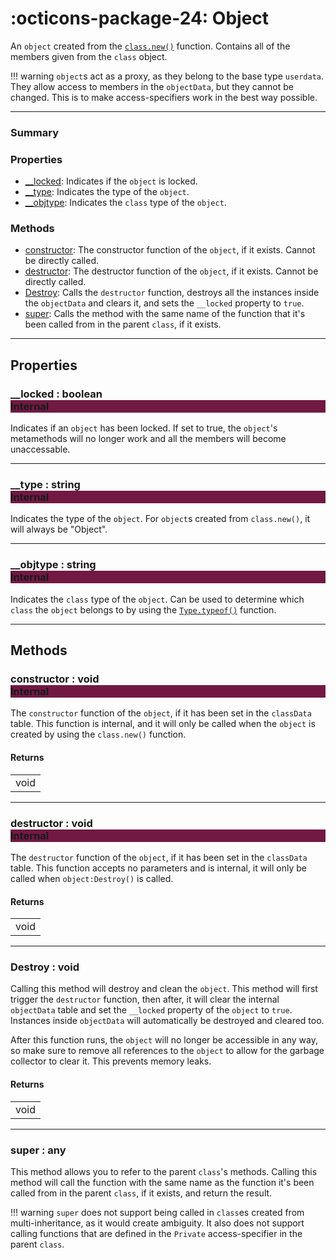 <h1 class="api-header" markdown>
    <span class="api-icon" markdown>:octicons-package-24:</span>
    <span class="api-title">Object</span>
</h1>

An `object` created from the [`class.new()`](class.md#new-object) function. Contains all of the members given from the `class` object.

!!! warning
    `object`s act as a proxy, as they belong to the base type `userdata`. They allow access to members in the `objectData`, but they cannot be changed. This is to make access-specifiers work in the best way possible.

----------------------

<!------------------------- SUMMARY -------------------------!-->

<div class="api-summary-list">
    <h3 class="api-summary-list-h3">Summary</h3>
    <div class="api-summary-section">
        <h3 class="api-summary-section-h3">Properties</h3>
        <div class="api-summary-section-list">
            <ul>
                <li><a href="#__locked-boolean-internal">__locked</a>: Indicates if the <code>object</code> is locked.</li>
                <li><a href="#__type-string-internal">__type</a>: Indicates the type of the <code>object</code>.</li>
                <li><a href="#__objtype-string-internal">__objtype</a>: Indicates the <code>class</code> type of the <code>object</code>.</li>
            </ul>
        </div>
    </div>
    <div class="api-summary-section-bottom">
        <h3 class="api-summary-section-h3">Methods</h3>
        <div class="api-summary-section-list">
            <ul>
                <li><a href="#constructor-void-internal">constructor</a>: The constructor function of the <code>object</code>, if it exists. Cannot be directly called.</li>
                <li><a href="#destructor-void-internal">destructor</a>: The destructor function of the <code>object</code>, if it exists. Cannot be directly called.</li>
                <li><a href="#destroy-void">Destroy</a>: Calls the <code>destructor</code> function, destroys all the instances inside the <code>objectData</code> and clears it, and sets the <code>__locked</code> property to <code>true</code>.</li>
                <li><a href="#super-any">super</a>: Calls the method with the same name of the function that it's been called from in the parent <code>class</code>, if it exists.</li>
            </ul>
        </div>
    </div>
</div>

----------------------

<!------------------------- MAIN -------------------------!-->

## Properties

<h3 markdown>
	__locked
	<span class="api-property-type">
		: boolean
	</span>
    <div class="api-access-type" style="background-color: rgb(113, 25, 66); float: none">Internal</div>
</h3>

Indicates if an `object` has been locked. If set to true, the `object`'s metamethods will no longer work and all the members will become unaccessable. 

----------------------

<h3 markdown>
	__type
	<span class="api-property-type">
		: string
	</span>
    <div class="api-access-type" style="background-color: rgb(113, 25, 66); float: none">Internal</div>
</h3>

Indicates the type of the `object`. For `object`s created from `class.new()`, it will always be "Object".

----------------------

<h3 markdown>
	__objtype
	<span class="api-property-type">
		: string
	</span>
    <div class="api-access-type" style="background-color: rgb(113, 25, 66); float: none">Internal</div>
</h3>

Indicates the `class` type of the `object`. Can be used to determine which `class` the `object` belongs to by using the [`Type.typeof()`](../class-functions/type/typeof.md) function.

----------------------

## Methods

<h3 markdown>
	constructor
	<span class="api-property-type">
		: void
	</span>
    <div class="api-access-type" style="background-color: rgb(113, 25, 66); float: none">Internal</div>
</h3>

The `constructor` function of the `object`, if it has been set in the `classData` table. This function is internal, and it will only be called when the `object` is created by using the `class.new()` function.

#### Returns
<span markdown>
    <div class="md-typeset__table">
        <table>
            <tbody>
                <tr>
                    <td class="api-return-box">void</td>
                </tr>
            </tbody>
        </table>
    </div>
</span>

----------------------

<h3 markdown>
	destructor
	<span class="api-property-type">
		: void
	</span>
    <div class="api-access-type" style="background-color: rgb(113, 25, 66); float: none">Internal</div>
</h3>

The `destructor` function of the `object`, if it has been set in the `classData` table. This function accepts no parameters and is internal, it will only be called when `object:Destroy()` is called. 

#### Returns
<span markdown>
    <div class="md-typeset__table">
        <table>
            <tbody>
                <tr>
                    <td class="api-return-box">void</td>
                </tr>
            </tbody>
        </table>
    </div>
</span>

----------------------

<h3 markdown>
	Destroy
	<span class="api-property-type">
		: void
	</span>
</h3>

Calling this method will destroy and clean the `object`. This method will first trigger the `destructor` function, then after, it will clear the internal `objectData` table and set the `__locked` property of the `object` to `true`. Instances inside `objectData` will automatically be destroyed and cleared too.

After this function runs, the `object` will no longer be accessible in any way, so make sure to remove all references to the `object` to allow for the garbage collector to clear it. This prevents memory leaks.

#### Returns
<span markdown>
    <div class="md-typeset__table">
        <table>
            <tbody>
                <tr>
                    <td class="api-return-box">void</td>
                </tr>
            </tbody>
        </table>
    </div>
</span>

----------------------

<h3 markdown>
	super
	<span class="api-property-type">
		: any
	</span>
</h3>

This method allows you to refer to the parent `class`'s methods. Calling this method will call the function with the same name as the function it's been called from in the parent `class`, if it exists, and return the result.

!!! warning
    `super` does not support being called in `class`es created from multi-inheritance, as it would create ambiguity. It also does not support calling functions that are defined in the `Private` access-specifier in the parent `class`.